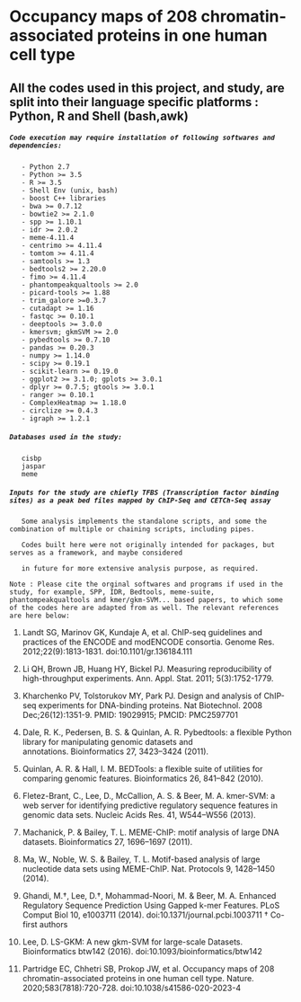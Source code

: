 # Occupancy maps of 208 chromatin-associated proteins in one human cell type

## All the codes used in this project, and study, are split into their language specific platforms : Python, R and Shell (bash,awk)

##### `Code execution may require installation of following softwares and dependencies:`

```
   - Python 2.7
   - Python >= 3.5
   - R >= 3.5
   - Shell Env (unix, bash) 
   - boost C++ libraries
   - bwa >= 0.7.12
   - bowtie2 >= 2.1.0
   - spp >= 1.10.1
   - idr >= 2.0.2
   - meme-4.11.4
   - centrimo >= 4.11.4
   - tomtom >= 4.11.4
   - samtools >= 1.3
   - bedtools2 >= 2.20.0
   - fimo >= 4.11.4
   - phantompeakqualtools >= 2.0
   - picard-tools >= 1.88 
   - trim_galore >=0.3.7 
   - cutadapt >= 1.16
   - fastqc >= 0.10.1
   - deeptools >= 3.0.0
   - kmersvm; gkmSVM >= 2.0
   - pybedtools >= 0.7.10
   - pandas >= 0.20.3
   - numpy >= 1.14.0
   - scipy >= 0.19.1
   - scikit-learn >= 0.19.0 
   - ggplot2 >= 3.1.0; gplots >= 3.0.1
   - dplyr >= 0.7.5; gtools >= 3.0.1
   - ranger >= 0.10.1
   - ComplexHeatmap >= 1.18.0
   - circlize >= 0.4.3
   - igraph >= 1.2.1
```

##### `Databases used in the study:`

```
   cisbp
   jaspar
   meme
```

##### `Inputs for the study are chiefly TFBS (Transcription factor binding sites) as a peak bed files mapped by ChIP-Seq and CETCh-Seq assay`


```
   Some analysis implements the standalone scripts, and some the combination of multiple or chaining scripts, including pipes.

   Codes built here were not originally intended for packages, but serves as a framework, and maybe considered 

   in future for more extensive analysis purpose, as required.
```

`Note : Please cite the orginal softwares and programs if used in the study, for example, SPP, IDR, Bedtools, meme-suite, phantompeakqualtools and kmer/gkm-SVM... based papers, to which some of the codes here are adapted from as well. The relevant references are here below:`


1. Landt SG, Marinov GK, Kundaje A, et al. ChIP-seq guidelines and practices of the ENCODE and modENCODE consortia. Genome Res. 2012;22(9):1813-1831. doi:10.1101/gr.136184.111

2. Li QH, Brown JB, Huang HY, Bickel PJ. Measuring reproducibility of high-throughput experiments. Ann. Appl. Stat. 2011; 5(3):1752-1779.

3. Kharchenko PV, Tolstorukov MY, Park PJ. Design and analysis of ChIP-seq experiments for DNA-binding proteins. Nat Biotechnol. 2008 Dec;26(12):1351-9. PMID: 19029915; PMCID: PMC2597701

4. Dale, R. K., Pedersen, B. S. & Quinlan, A. R. Pybedtools: a flexible Python library for manipulating genomic datasets and annotations. Bioinformatics 27, 3423–3424 (2011).

5. Quinlan, A. R. & Hall, I. M. BEDTools: a flexible suite of utilities for comparing genomic features. Bioinformatics 26, 841–842 (2010).

6. Fletez-Brant, C., Lee, D., McCallion, A. S. & Beer, M. A. kmer-SVM: a web server for identifying predictive regulatory sequence features in genomic data sets. Nucleic Acids Res. 41, W544–W556 (2013).

7. Machanick, P. & Bailey, T. L. MEME-ChIP: motif analysis of large DNA datasets. Bioinformatics 27, 1696–1697 (2011).

8. Ma, W., Noble, W. S. & Bailey, T. L. Motif-based analysis of large nucleotide data sets using MEME-ChIP. Nat. Protocols 9, 1428–1450 (2014).

9. Ghandi, M.†, Lee, D.†, Mohammad-Noori, M. & Beer, M. A. Enhanced Regulatory Sequence Prediction Using Gapped k-mer Features. PLoS Comput Biol 10, e1003711 (2014). doi:10.1371/journal.pcbi.1003711 † Co-first authors

10. Lee, D. LS-GKM: A new gkm-SVM for large-scale Datasets. Bioinformatics btw142 (2016). doi:10.1093/bioinformatics/btw142

11. Partridge EC, Chhetri SB, Prokop JW, et al. Occupancy maps of 208 chromatin-associated proteins in one human cell type. Nature. 2020;583(7818):720-728. doi:10.1038/s41586-020-2023-4

